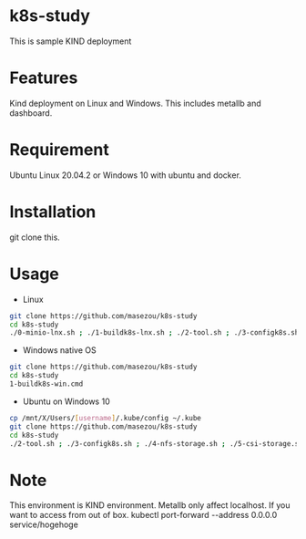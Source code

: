 # k8s-study

This is sample KIND deployment

# Features

Kind deployment on Linux and Windows. This includes metallb and dashboard.

# Requirement

Ubuntu Linux 20.04.2 or Windows 10 with ubuntu and docker.

# Installation

git clone this.



# Usage

* Linux
```bash
git clone https://github.com/masezou/k8s-study
cd k8s-study
./0-minio-lnx.sh ; ./1-buildk8s-lnx.sh ; ./2-tool.sh ; ./3-configk8s.sh ; ./4-nfs-storage.sh ; ./5-csi-storage.sh
```

* Windows native OS
```bash
git clone https://github.com/masezou/k8s-study
cd k8s-study
1-buildk8s-win.cmd
```
* Ubuntu on Windows 10
```bash
cp /mnt/X/Users/[username]/.kube/config ~/.kube
git clone https://github.com/masezou/k8s-study
cd k8s-study
./2-tool.sh ; ./3-configk8s.sh ; ./4-nfs-storage.sh ; ./5-csi-storage.sh
```

# Note

This environment is KIND environment. Metallb only affect localhost. If you want to access from out of box. kubectl port-forward --address 0.0.0.0 service/hogehoge
